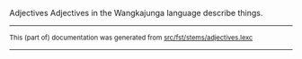 Adjectives
Adjectives in the Wangkajunga language describe things.

* * *

<small>This (part of) documentation was generated from [src/fst/stems/adjectives.lexc](https://github.com/giellalt/lang-mpj/blob/main/src/fst/stems/adjectives.lexc)</small>

---

